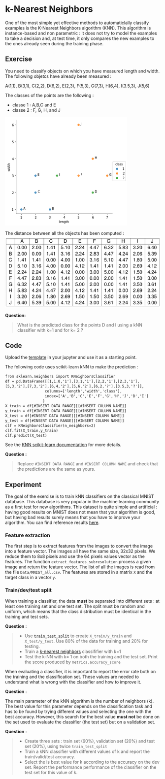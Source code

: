 # k-Nearest Neighbors

One of the most simple yet effective methods to automaticlally classify examples is the K-Nearest Neighbors	algorithm (KNN). This algorithm is instance-based and non parametric : it does not try to model the examples to take a decision and, at test time, it only compares the new examples to the ones already seen during the training phase.



## Exercise


You need to classify objects on which you have measured length and width. The following objetcs have already been measured : 
 
A(1,1), B(3,1), C(2,2), D(6,2), E(2,3), F(5,3), G(7,3), H(6,4), I(3.5,3), J(5,6)

The classes of the points are the following : 

* classe 1 : A,B,C and E
* classe 2 : F, G, H, and J


![](images/exo_knn_points.png)
 
The distance between all the objects has been computed : 
![](images/exo_knn_distances.png)


**Question:**
> What is the predicted class for the points D and I using a kNN classifier with k=1 and for k= 2 ?
> 

## Code

Upload the [template](notebooks/knn_template.ipynb) in your jupyter and use it as a starting point.

The following code uses scikit-learn kNN to make the prediction : 

```
from sklearn.neighbors import KNeighborsClassifier
df = pd.DataFrame([[1,1.0,'1'],[3,1,'1'],[2,2,'1'],[2,3,'1'],[5,3,'2'],[7,3,'2'],[6,4,'2'],[5,6,'2'],[6,2,'?'],[3.5,3,'?']],
                  columns=['length','width','class'],
                  index=['A','B','C','E','F','G','H','J','D','I']
                 )
X_train = df[#INSERT DATA RANGE][[#INSERT COLUMN NAME]]
y_train = df[#INSERT DATA RANGE][[#INSERT COLUMN NAME]]
X_test = df[#INSERT DATA RANGE][[#INSERT COLUMN NAME]]
y_test = df[#INSERT DATA RANGE][[#INSERT COLUMN NAME]]
clf = KNeighborsClassifier(n_neighbors=2)
clf.fit(X_train,y_train)
clf.predict(X_test)

```
See the [KNN scikit-learn documentation](http://scikit-learn.org/stable/modules/generated/sklearn.neighbors.KNeighborsClassifier.html) for more details.

**Question :**

>  Replace `#INSERT DATA RANGE` and `#INSERT COLUMN NAME` and check that the predictions are the same as yours.
> 
>
>

## Experiment

The goal of the exercise is to train  kNN classifiers on the classical MNIST database. This database is very popular in the machine learning community as a first test for new algorithms. This dataset is quite simple and artificial : having good results on MNIST does not mean that your algorithm is good, but having bad results surely means that you have to improve your algorithm. You can find reference results [here](http://yann.lecun.com/exdb/mnist/).

### Feature extraction

The first step is to extract features from the images to convert the image into a feature vector. The images all have the same size, 32x32 pixels. We reduce them to 8x8 pixels and use the 64 pixels values vector as the features. The function `extract_features_subresolution` process a given image and return the feature vector. The list of all the images is read from the file `Data/MNIST_all.csv`. The features are stored in a matrix `X` and the target class in a vector `y`.


### Train/dev/test split

When training a classifier, the data **must** be separated into different sets : at least one training set and one test set. The split must be random and uniform, which means that the class distribution must be identical in the training and test sets.

**Question** :

> * Use [`train_test_split`](http://scikit-learn.org/stable/modules/generated/sklearn.model_selection.train_test_split.html) to create `X_train/y_train` and `X_test/y_test`. Use 80% of the data for training and 20% for testing.
> * Train a [k-nearest neighbors](http://scikit-learn.org/stable/modules/generated/sklearn.neighbors.KNeighborsClassifier.html) classififier with k=1
> * Test the k-NN with k= 1 on both the training and the test set. Print the score produced by `metrics.accuracy_score`

When evaluating a classifier, it is important to report the error rate both on the training and the classification set. These values are needed to understand what is wrong with the classifier and how to improve it.


**Question** :


The main parameter of the kNN algorithm is the number of neighbors (k). The best value for this parameter depends on the classification task and has to be found by trying different values and selecting the one with the best accuracy. However, this search for the best value **must not** be done on the set used to evaluate the classifier (the test set) but on a validation set. 

**Question** : 


>  * Create three sets : train set (60%), validation set (20%) and test set (20%), using twice `train_test_split`
>  * Train a kNN classifier with different values of k and report the train/valid/test accuracy. 
>  * Select the is best value for k according to the accuracy on the dev set. Report the performance performance of the classifier on the test set for this value of k. 



